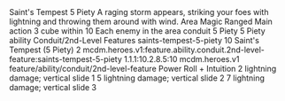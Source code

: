 <ability>
  <name>Saint&apos;s Tempest</name>
  <cost>5 Piety</cost>
  <flavor>A raging storm appears, striking your foes with lightning and throwing them around with wind.</flavor>
  <keywords>
    <keyword>Area</keyword>
    <keyword>Magic</keyword>
    <keyword>Ranged</keyword>
  </keywords>
  <type>Main action</type>
  <distance>3 cube within 10</distance>
  <target>Each enemy in the area</target>
  <metadata>
    <class>conduit</class>
    <cost>5 Piety</cost>
    <cost_amount>5</cost_amount>
    <cost_resource>Piety</cost_resource>
    <feature_type>ability</feature_type>
    <file_dpath>Conduit/2nd-Level Features</file_dpath>
    <item_id>saints-tempest-5-piety</item_id>
    <item_index>10</item_index>
    <item_name>Saint&apos;s Tempest (5 Piety)</item_name>
    <level>2</level>
    <scc>mcdm.heroes.v1:feature.ability.conduit.2nd-level-feature:saints-tempest-5-piety</scc>
    <scdc>1.1.1:10.2.8.5:10</scdc>
    <source>mcdm.heroes.v1</source>
    <type>feature/ability/conduit/2nd-level-feature</type>
  </metadata>
  <effects>
    <effect type="roll">
      <roll>Power Roll + Intuition</roll>
      <t1>2 lightning damage; vertical slide 1</t1>
      <t2>5 lightning damage; vertical slide 2</t2>
      <t3>7 lightning damage; vertical slide 3</t3>
    </effect>
  </effects>
</ability>
